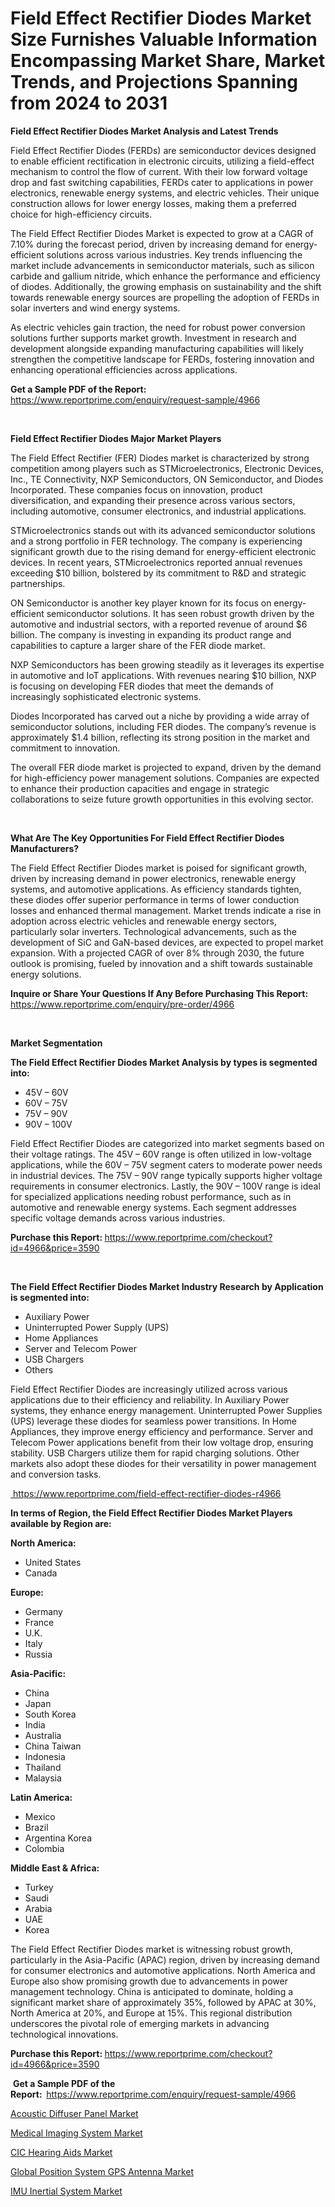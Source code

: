 <p><h1>Field Effect Rectifier Diodes Market Size Furnishes Valuable Information Encompassing Market Share, Market Trends, and Projections Spanning from 2024 to 2031</h1></p><p><strong>Field Effect Rectifier Diodes Market Analysis and Latest Trends</strong></p>
<p><p>Field Effect Rectifier Diodes (FERDs) are semiconductor devices designed to enable efficient rectification in electronic circuits, utilizing a field-effect mechanism to control the flow of current. With their low forward voltage drop and fast switching capabilities, FERDs cater to applications in power electronics, renewable energy systems, and electric vehicles. Their unique construction allows for lower energy losses, making them a preferred choice for high-efficiency circuits.</p><p>The Field Effect Rectifier Diodes Market is expected to grow at a CAGR of 7.10% during the forecast period, driven by increasing demand for energy-efficient solutions across various industries. Key trends influencing the market include advancements in semiconductor materials, such as silicon carbide and gallium nitride, which enhance the performance and efficiency of diodes. Additionally, the growing emphasis on sustainability and the shift towards renewable energy sources are propelling the adoption of FERDs in solar inverters and wind energy systems.</p><p>As electric vehicles gain traction, the need for robust power conversion solutions further supports market growth. Investment in research and development alongside expanding manufacturing capabilities will likely strengthen the competitive landscape for FERDs, fostering innovation and enhancing operational efficiencies across applications.</p></p>
<p><strong>Get a Sample PDF of the Report:&nbsp;</strong> <a href="https://www.reportprime.com/enquiry/request-sample/4966">https://www.reportprime.com/enquiry/request-sample/4966</a></p>
<p>&nbsp;</p>
<p><strong>Field Effect Rectifier Diodes Major Market Players</strong></p>
<p><p>The Field Effect Rectifier (FER) Diodes market is characterized by strong competition among players such as STMicroelectronics, Electronic Devices, Inc., TE Connectivity, NXP Semiconductors, ON Semiconductor, and Diodes Incorporated. These companies focus on innovation, product diversification, and expanding their presence across various sectors, including automotive, consumer electronics, and industrial applications.</p><p>STMicroelectronics stands out with its advanced semiconductor solutions and a strong portfolio in FER technology. The company is experiencing significant growth due to the rising demand for energy-efficient electronic devices. In recent years, STMicroelectronics reported annual revenues exceeding $10 billion, bolstered by its commitment to R&D and strategic partnerships.</p><p>ON Semiconductor is another key player known for its focus on energy-efficient semiconductor solutions. It has seen robust growth driven by the automotive and industrial sectors, with a reported revenue of around $6 billion. The company is investing in expanding its product range and capabilities to capture a larger share of the FER diode market.</p><p>NXP Semiconductors has been growing steadily as it leverages its expertise in automotive and IoT applications. With revenues nearing $10 billion, NXP is focusing on developing FER diodes that meet the demands of increasingly sophisticated electronic systems.</p><p>Diodes Incorporated has carved out a niche by providing a wide array of semiconductor solutions, including FER diodes. The company’s revenue is approximately $1.4 billion, reflecting its strong position in the market and commitment to innovation.</p><p>The overall FER diode market is projected to expand, driven by the demand for high-efficiency power management solutions. Companies are expected to enhance their production capacities and engage in strategic collaborations to seize future growth opportunities in this evolving sector.</p></p>
<p>&nbsp;</p>
<p><strong>What Are The Key Opportunities For Field Effect Rectifier Diodes Manufacturers?</strong></p>
<p><p>The Field Effect Rectifier Diodes market is poised for significant growth, driven by increasing demand in power electronics, renewable energy systems, and automotive applications. As efficiency standards tighten, these diodes offer superior performance in terms of lower conduction losses and enhanced thermal management. Market trends indicate a rise in adoption across electric vehicles and renewable energy sectors, particularly solar inverters. Technological advancements, such as the development of SiC and GaN-based devices, are expected to propel market expansion. With a projected CAGR of over 8% through 2030, the future outlook is promising, fueled by innovation and a shift towards sustainable energy solutions.</p></p>
<p><strong>Inquire or Share Your Questions If Any Before Purchasing This Report:</strong> <a href="https://www.reportprime.com/enquiry/pre-order/4966">https://www.reportprime.com/enquiry/pre-order/4966</a></p>
<p>&nbsp;</p>
<p><strong>Market Segmentation</strong></p>
<p><strong>The Field Effect Rectifier Diodes Market Analysis by types is segmented into:</strong></p>
<p><ul><li>45V – 60V</li><li>60V – 75V</li><li>75V – 90V</li><li>90V – 100V</li></ul></p>
<p><p>Field Effect Rectifier Diodes are categorized into market segments based on their voltage ratings. The 45V – 60V range is often utilized in low-voltage applications, while the 60V – 75V segment caters to moderate power needs in industrial devices. The 75V – 90V range typically supports higher voltage requirements in consumer electronics. Lastly, the 90V – 100V range is ideal for specialized applications needing robust performance, such as in automotive and renewable energy systems. Each segment addresses specific voltage demands across various industries.</p></p>
<p><strong>Purchase this Report:&nbsp;</strong><a href="https://www.reportprime.com/checkout?id=4966&price=3590">https://www.reportprime.com/checkout?id=4966&price=3590</a></p>
<p>&nbsp;</p>
<p><strong>The Field Effect Rectifier Diodes Market Industry Research by Application is segmented into:</strong></p>
<p><ul><li>Auxiliary Power</li><li>Uninterrupted Power Supply (UPS)</li><li>Home Appliances</li><li>Server and Telecom Power</li><li>USB Chargers</li><li>Others</li></ul></p>
<p><p>Field Effect Rectifier Diodes are increasingly utilized across various applications due to their efficiency and reliability. In Auxiliary Power systems, they enhance energy management. Uninterrupted Power Supplies (UPS) leverage these diodes for seamless power transitions. In Home Appliances, they improve energy efficiency and performance. Server and Telecom Power applications benefit from their low voltage drop, ensuring stability. USB Chargers utilize them for rapid charging solutions. Other markets also adopt these diodes for their versatility in power management and conversion tasks.</p></p>
<p><a href="https://www.reportprime.com/field-effect-rectifier-diodes-r4966">&nbsp;https://www.reportprime.com/field-effect-rectifier-diodes-r4966</a></p>
<p><strong>In terms of Region, the Field Effect Rectifier Diodes Market Players available by Region are:</strong></p>
<p>
    <p> <strong> North America: </strong>
        <ul>
            <li>United States</li>
            <li>Canada</li>
        </ul>
        </p> 
    <p> <strong> Europe: </strong>
        <ul>
            <li>Germany</li>
            <li>France</li>
            <li>U.K.</li>
            <li>Italy</li>
            <li>Russia</li>
        </ul>
        </p> 
    <p> <strong> Asia-Pacific: </strong>
        <ul>
            <li>China</li>
            <li>Japan</li>
            <li>South Korea</li>
            <li>India</li>
            <li>Australia</li>
            <li>China Taiwan</li>
            <li>Indonesia</li>
            <li>Thailand</li>
            <li>Malaysia</li>
        </ul>
        </p> 
    <p> <strong> Latin America: </strong>
        <ul>
            <li>Mexico</li>
            <li>Brazil</li>
            <li>Argentina Korea</li>
            <li>Colombia</li>
        </ul>
        </p> 
    <p> <strong> Middle East & Africa: </strong>
        <ul>
            <li>Turkey</li>
            <li>Saudi</li>
            <li>Arabia</li>
            <li>UAE</li>
            <li>Korea</li>
        </ul>
    </p>
    </p>
<p><p>The Field Effect Rectifier Diodes market is witnessing robust growth, particularly in the Asia-Pacific (APAC) region, driven by increasing demand for consumer electronics and automotive applications. North America and Europe also show promising growth due to advancements in power management technology. China is anticipated to dominate, holding a significant market share of approximately 35%, followed by APAC at 30%, North America at 20%, and Europe at 15%. This regional distribution underscores the pivotal role of emerging markets in advancing technological innovations.</p></p>
<p><strong>Purchase this Report: </strong><a href="https://www.reportprime.com/checkout?id=4966&price=3590">https://www.reportprime.com/checkout?id=4966&price=3590</a></p>
<p>&nbsp;<strong>Get a Sample PDF of the Report:&nbsp;&nbsp;</strong><a href="https://www.reportprime.com/enquiry/request-sample/4966">https://www.reportprime.com/enquiry/request-sample/4966</a></p>
<p><strong></strong></p>
<p><p><a href="https://issuu.com/reportprime-2/docs/acoustic-diffuser-panel-market-size_5c58a40b59128d">Acoustic Diffuser Panel Market</a></p><p><a href="https://www.linkedin.com/pulse/market-dynamics-future-trends-global-medical-imaging-dqzwe?trackingId=c8%2F%2B8RfGQk%2B%2BtkSlTuYtwg%3D%3D">Medical Imaging System Market</a></p><p><a href="https://www.linkedin.com/pulse/cic-hearing-aids-industry-sector-market-dynamics-future-ydgne?trackingId=kvrntG1WT124okf43k%2B3cg%3D%3D">CIC Hearing Aids Market</a></p><p><a href="https://github.com/SamiaHussain82/Market-Research-Report-List-1/blob/main/global-position-system-gps-antenna-market.md">Global Position System GPS Antenna Market</a></p><p><a href="https://github.com/DianaWilson796/Market-Research-Report-List-1/blob/main/imu-inertial-system-market.md">IMU Inertial System Market</a></p></p>